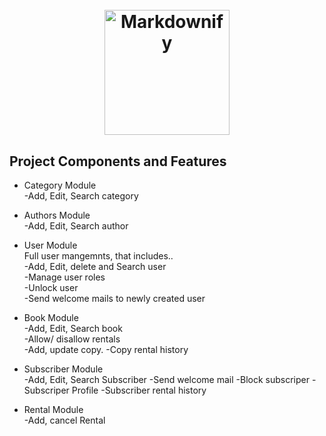 <h1 align="center">
  <br>
  <a href="http://www.amitmerchant.com/electron-markdownify"><img src="https://res.cloudinary.com/askerhub/image/upload/v1704565759/logo-sm_xhh4sq_pzkm6r.png" alt="Markdownify" width="200"></a>
</h1>





<p align="center">


</p>

## Project Components and Features
* Category Module </br>
  -Add, Edit, Search category </br>
  
* Authors Module</br>
 -Add, Edit, Search author</br>
 
 * User Module</br>
 Full user mangemnts, that includes..</br>
 -Add, Edit, delete and Search user</br>
 -Manage user roles</br>
 -Unlock user</br>
 -Send welcome mails to newly created user</br>

* Book Module</br>
 -Add, Edit, Search book</br>
 -Allow/ disallow rentals</br>
 -Add, update copy.
 -Copy rental history

 * Subscriber Module</br>
 -Add, Edit, Search Subscriber
 -Send welcome mail
 -Block subscriper
 -Subscriper Profile
 -Subscriber rental history

 * Rental Module</br>
 -Add, cancel Rental
 
